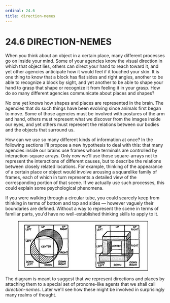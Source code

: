 ```yaml
---
ordinal: 24.6
title: direction-nemes
---
```


# 24.6 DIRECTION-NEMES 

<p>When you think about an object in a certain place, many different processes go on inside your mind. Some of your agencies know the visual direction in which that object lies, others can direct your hand to reach toward it, and yet other agencies anticipate how it would feel if it touched your skin. It is one thing to know that a block has flat sides and right angles, another to be able to recognize a block by sight, and yet another to be able to shape your hand to grasp that shape or recognize it from feeling it in your grasp. How do so many different agencies communicate about places and shapes?</p>
<p>No one yet knows how shapes and places are represented in the brain. The agencies that do such things have been evolving since animals first began to move. Some of those agencies must be involved with postures of the arm and hand, others must represent what we discover from the images inside our eyes, and yet others must represent the relations between our bodies and the objects that surround us.</p>
<p>How can we use so many different kinds of information at once? In the following sections I'll propose a new hypothesis to deal with this: that many agencies inside our brains use frames whose terminals are controlled by interaction-square arrays. Only now we'll use those square-arrays not to represent the interactions of different causes, but to describe the relations between closely related locations. For example, thinking of the appearance of a certain place or object would involve arousing a squarelike family of frames, each of which in turn represents a detailed view of the corresponding portion of that scene. If we actually use such processes, this could explain some psychological phenomena.</p>
<p>If you were walking through a circular tube, you could scarcely keep from thinking in terms of bottom and top and sides &mdash; however vaguely their boundaries are defined. Without a way to represent the scene in terms of familiar parts, you'd have no well-established thinking skills to apply to it.</p>
<figure><img src="../images/ch24/24-3.png"/></figure>
<p>The diagram is meant to suggest that we represent directions and places by attaching them to a special set of pronome-like agents that we shall call <em>direction-nemes.</em> Later we'll see how these might be involved in surprisingly many realms of thought.</p>
